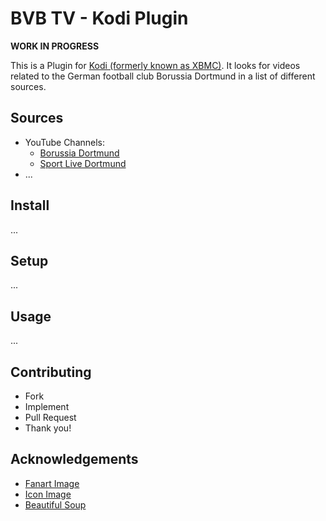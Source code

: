 # BVB TV - Kodi Plugin

**WORK IN PROGRESS**

This is a Plugin for [Kodi (formerly known as XBMC)](http://kodi.tv/).
It looks for videos related to the German football club Borussia Dortmund in a list of different sources.

## Sources

- YouTube Channels:
  - [Borussia Dortmund](https://www.youtube.com/user/bvb)
  - [Sport Live Dortmund](https://www.youtube.com/user/SportLiveDortmund)
- ...

## Install

...

## Setup

...

## Usage

...

## Contributing

- Fork
- Implement
- Pull Request
- Thank you!

## Acknowledgements

- [Fanart Image](https://commons.wikimedia.org/wiki/File%3ABorussia_Dortmund_logo.svg)
- [Icon Image](https://commons.wikimedia.org/wiki/File%3ABorussia_Dortmund_Hannover_96.jpg)
- [Beautiful Soup](http://www.crummy.com/software/BeautifulSoup/)
